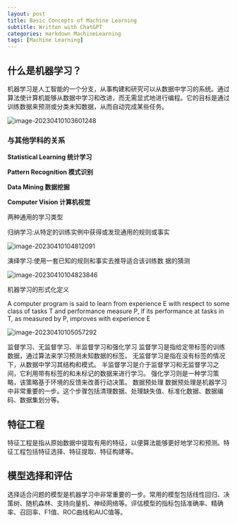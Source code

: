 ```yaml
---
layout: post
title: Basic Concepts of Machine Learning
subtitle: Written with ChatGPT
categories: markdown MachineLearning
tags: [Machine Learning]
---
```

## 什么是机器学习？
机器学习是人工智能的一个分支，从事构建和研究可以从数据中学习的系统。通过算法使计算机能够从数据中学习和改进，而无需显式地进行编程。它的目标是通过训练数据来预测或分类未知数据，从而自动完成某些任务。

![image-20230410103601248](https://cdn.jsdelivr.net/gh/StellarWarp/StellarWarp.github.io@main/img/image-20230410103601248.png)

### 与其他学科的关系

**Statistical Learning 统计学习**

**Pattern Recognition 模式识别**

**Data Mining 数据挖掘**

**Computer Vision 计算机视觉**

两种通用的学习类型

归纳学习:从特定的训练实例中获得或发现通用的规则或事实

![image-20230410104812091](https://cdn.jsdelivr.net/gh/StellarWarp/StellarWarp.github.io@main/img/image-20230410104812091.png)

演绎学习:使用一套已知的规则和事实去推导适合该训练数 据的猜测

![image-20230410104823846](https://cdn.jsdelivr.net/gh/StellarWarp/StellarWarp.github.io@main/img/image-20230410104823846.png)

机器学习的形式化定义

A computer program is said to learn from experience E  with respect to some class of tasks T and performance measure P,  if its performance at tasks in T, as measured by P, improves with  experience E

![image-20230410105057292](https://cdn.jsdelivr.net/gh/StellarWarp/StellarWarp.github.io@main/img/image-20230410105057292.png)



监督学习、无监督学习、半监督学习和强化学习
监督学习是指给定带标签的训练数据，通过算法来学习预测未知数据的标签。
无监督学习是指在没有标签的情况下，从数据中学习其结构和模式。
半监督学习是介于监督学习和无监督学习之间，它利用带有标签的和未标记的数据来进行学习。
强化学习则是一种学习策略，该策略基于环境的反馈来改善行动决策。
数据预处理
数据预处理是机器学习中非常重要的一步。这个步骤包括清理数据、处理缺失值、标准化数据、数据编码、数据集划分等。

## 特征工程
特征工程是指从原始数据中提取有用的特征，以便算法能够更好地学习和预测。特征工程包括特征选择、特征提取、特征构建等。

## 模型选择和评估
选择适合问题的模型是机器学习中非常重要的一步。常用的模型包括线性回归、决策树、随机森林、支持向量机、神经网络等。评估模型的指标包括准确率、精确率、召回率、F1值、ROC曲线和AUC值等。